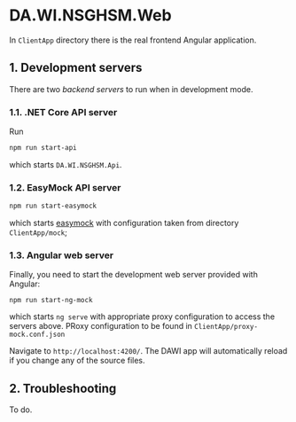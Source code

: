 # DA.WI.NSGHSM.Web

In `ClientApp` directory there is the real frontend Angular application.

## 1. Development servers

There are two *backend servers* to run when in development mode.

### 1.1. .NET Core API server

Run

```bash
npm run start-api
```

which starts `DA.WI.NSGHSM.Api`.

### 1.2. EasyMock API server

```bash
npm run start-easymock
```

which starts [easymock](https://www.npmjs.com/package/easymock)
with configuration taken from directory `ClientApp/mock`;

### 1.3. Angular web server

Finally, you need to start the development web server provided with
Angular:

```
npm run start-ng-mock
```

which starts `ng serve` with appropriate proxy configuration to access
the servers above. PRoxy configuration to be found in
`ClientApp/proxy-mock.conf.json`

Navigate to `http://localhost:4200/`. The DAWI app will automatically
reload if you change any of the source files.

## 2. Troubleshooting

To do.

